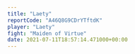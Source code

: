 ```yaml
---
title: "Laety"
reportCode: "A46Q8G9CDrYTftdK"
player: "Laety"
fight: "Maiden of Virtue"
date: 2021-07-11T18:57:14.471000+00:00
---
```

